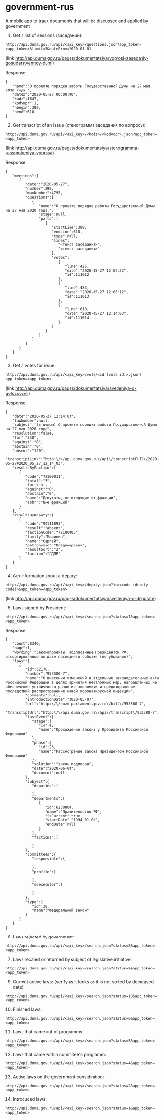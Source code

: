 # government-rus
A mobile app to track documents that will be discussed and applied by government

1. Get a list of sessions (заседаний):
```
http://api.duma.gov.ru/api/<api_key>/questions.json?app_token=<app_token>&limit=5&dateFrom=2020-01-01
```
(link http://api.duma.gov.ru/pages/dokumentatsiya/voprosi-zasedaniy-gosudarstvennoy-dumi)

Response: 
```
{
   "name":"О проекте порядка работы Государственной Думы на 27 мая 2020 года.",
   "datez":"2020-05-27 00:00:00",
   "kodz":1847,
   "kodvopr":1,
   "nbegin":389,
   "nend":618
}
```

2. Get transcript of an issue (стенограмма заседания по вопросу):
```
http://api.duma.gov.ru/api/<api_key>/<kodz>/<kodvopr>.json?app_token=<app_token>
```
(link http://api.duma.gov.ru/pages/dokumentatsiya/stenogramma-rassmotreniya-voprosa)

Response: 
```
{
   "meetings":[
      {
         "date":"2020-05-27",
         "number":299,
         "maxNumber":4795,
         "questions":[
            {
               "name":"О проекте порядка работы Государственной Думы на 27 мая 2020 года.",
               "stage":null,
               "parts":[
                  {
                     "startLine":389,
                     "endLine":618,
                     "type":null,
                     "lines":[
                        "<текст заседания>",
                        "<текст заседания>"
                     ],
                     "votes":[
                        {
                           "line":425,
                           "date":"2020-05-27 12:03:32",
                           "id":111012
                        },
                        {
                           "line":483,
                           "date":"2020-05-27 12:06:12",
                           "id":111013
                        },
                        {
                           "line":610,
                           "date":"2020-05-27 12:14:03",
                           "id":111014
                        }
                     ]
                  }
               ]
            }
         ]
      }
   ]
}
```
3. Get a votes for issue: 
```
http://api.duma.gov.ru/api/<api_key>/vote/<id (vote id)>.json?app_token=<app_token>
```
(link http://api.duma.gov.ru/pages/dokumentatsiya/svedeniya-o-golosovanii)

Response:
```
{
   "date":"2020-05-27 12:14:03",
   "lawNumber":null,
   "subject":"(в целом) О проекте порядка работы Государственной Думы на 27 мая 2020 года",
   "resolution":false,
   "for":"330",
   "against":"0",
   "abstain":"0",
   "absent":"120",
   "transcriptLink":"http:\/\/api.duma.gov.ru\/api\/transcriptFull\/2020-05-27#2020_05_27_12_14_03",
   "resultsByFaction":[
      {
         "code":"72100011",
         "total":"3",
         "for":"3",
         "against":"0",
         "abstain":"0",
         "name":"Депутаты, не входящие во фракции",
         "abbr":"Вне фракций"
      }
   ],
   "resultsByDeputy":[
      {
         "code":"99111893",
         "result":"absent",
         "factionCode":"72100005",
         "family":"Маринин",
         "name":"Сергей",
         "patronymic":"Владимирович",
         "resultSort":"2",
         "faction":"ЛДПР"
      }
   ]
}
```
4. Get information about a deputy: 
```
http://api.duma.gov.ru/api/<api_key>/deputy.json?id=<code (deputy code)>&app_token=<app_token>
```
(link http://api.duma.gov.ru/pages/dokumentatsiya/svedeniya-o-deputate)

5. Laws signed by President: 
```
http://api.duma.gov.ru/api/<api_key>/search.json?status=7&app_token=<app_token>
```
Response
```
{
   "count":8340,
   "page":1,
   "wording":"Законопроекты, подписанные Президентом РФ, отсортированные по дате последнего события (по убыванию)",
   "laws":[
      {
         "id":32170,
         "number":"953580-7",
         "name":"О внесении изменений в отдельные законодательные акты Российской Федерации в целях принятия неотложных мер, направленных на обеспечение устойчивого развития экономики и предотвращение последствий распространения новой коронавирусной инфекции",
         "comments":null,
         "introductionDate":"2020-05-07",
         "url":"http:\/\/sozd.parlament.gov.ru\/bill\/953580-7",
         "transcriptUrl":"http:\/\/api.duma.gov.ru\/api\/transcript\/953580-7",
         "lastEvent":{
            "stage":{
               "id":8,
               "name":"Прохождение закона у Президента Российской Федерации"
            },
            "phase":{
               "id":23,
               "name":"Рассмотрение закона Президентом Российской Федерации"
            },
            "solution":"закон подписан",
            "date":"2020-06-08",
            "document":null
         },
         "subject":{
            "deputies":[

            ],
            "departments":[
               {
                  "id":6230800,
                  "name":"Правительство РФ",
                  "isCurrent":true,
                  "startDate":"1994-01-01",
                  "endDate":null
               }
            ],
            "factions":[

            ]
         },
         "committees":{
            "responsible":{

            },
            "profile":[

            ],
            "soexecutor":[

            ]
         },
         "type":{
            "id":38,
            "name":"Федеральный закон"
         }
      }
   ]
}
```
6. Laws rejected by government:
```
http://api.duma.gov.ru/api/<api_key>/search.json?status=8&app_token=<app_token>
```
7. Laws recaled or returned by subject of legislative initiative:
```
http://api.duma.gov.ru/api/<api_key>/search.json?status=9&app_token=<app_token>
```
9. Current active laws: (verify as it looks as it is not sorted by decreased date)
```
http://api.duma.gov.ru/api/<api_key>/search.json?status=10&app_token=<app_token>
```
10. Finished laws:
```
http://api.duma.gov.ru/api/<api_key>/search.json?status=6&app_token=<app_token>
```
11. Laws that came out of programms: 
```
http://api.duma.gov.ru/api/<api_key>/search.json?status=5&app_token=<app_token>
```
12. Laws that came within commitee's programm:
```
http://api.duma.gov.ru/api/<api_key>/search.json?status=4&app_token=<app_token>
```
13. Active laws on the government considiration:
```
http://api.duma.gov.ru/api/<api_key>/search.json?status=2&app_token=<app_token>
```
14. Introduced laws:
```
http://api.duma.gov.ru/api/<api_key>/search.json?status=1&app_token=<app_token>
```
